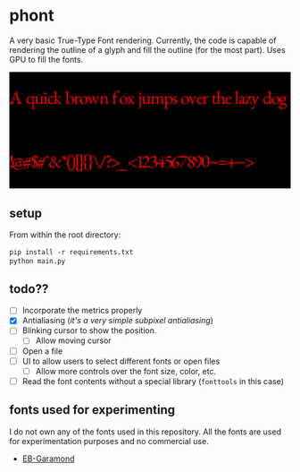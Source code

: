 # phont

A very basic True-Type Font rendering. Currently, the code is capable of rendering the outline of a glyph and fill the outline (for the most part). Uses GPU to fill the fonts.

<p align="center">
  <img src="./assets/phont_screenshot.png" width=700 />
</p>

## setup

From within the root directory:
```
pip install -r requirements.txt
python main.py
```

## todo??

- [ ] Incorporate the metrics properly
- [x] Antialiasing (_it's a very simple subpixel antialiasing_)
- [ ] Blinking cursor to show the position.
  - [ ] Allow moving cursor
- [ ] Open a file
- [ ] UI to allow users to select different fonts or open files
  - [ ] Allow more controls over the font size, color, etc.
- [ ] Read the font contents without a special library (`fonttools` in this case)

## fonts used for experimenting

I do not own any of the fonts used in this repository. All the fonts are used for experimentation purposes and no commercial use.

- [EB-Garamond](https://github.com/georgd/EB-Garamond)

